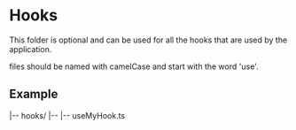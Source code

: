 # Hooks

This folder is optional and can be used for all the hooks that are used by the application.

files should be named with camelCase and start with the word 'use'.

## Example

|-- hooks/
|-- |-- useMyHook.ts
